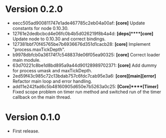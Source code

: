 # Version 0.2.0
* eecc505ad900811747e1ade467785c2eb04a00af: **[core]** Update constants for node 0.10.30.
* 12761e2dedbcbcd4e06fc0b4b5d026219f8b4a4d: **[deps]****[core]** Update node to 0.10.30 and correct bindings.
* 127381bbf70f45765be7b6936676d351d1cacb28: **[core]** Implement "process.maxTickDepth".
* b9978dbfcb0a36174f7c548837de06f05ea90325: **[core]** Correct loader main module.
* 63d70221c8be1d8bd895a9a44d90128989702371: **[core]** Add dummy for process umask and maxTickDepth.
* 2ed59f43c985c72c13bdab757c6fdc7cab95e3a6: **[core]****[main]****[error]** Refactor main loop and error handling.
* add11e242fad6c5b48160905d650e7b5263a0c25: **[Core]****[Timer]** Fixed scope problem on timer run method and switched run of the timer callback on the main thread.

# Version 0.1.0
* First release.
